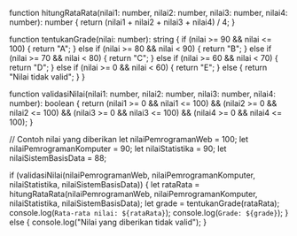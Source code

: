 function hitungRataRata(nilai1: number, nilai2: number, nilai3: number, nilai4: number): number {
    return (nilai1 + nilai2 + nilai3 + nilai4) / 4;
}

function tentukanGrade(nilai: number): string {
    if (nilai >= 90 && nilai <= 100) {
        return "A";
    } else if (nilai >= 80 && nilai < 90) {
        return "B";
    } else if (nilai >= 70 && nilai < 80) {
        return "C";
    } else if (nilai >= 60 && nilai < 70) {
        return "D";
    } else if (nilai >= 0 && nilai < 60) {
        return "E";
    } else {
        return "Nilai tidak valid";
    }
}

function validasiNilai(nilai1: number, nilai2: number, nilai3: number, nilai4: number): boolean {
    return (nilai1 >= 0 && nilai1 <= 100) &&
           (nilai2 >= 0 && nilai2 <= 100) &&
           (nilai3 >= 0 && nilai3 <= 100) &&
           (nilai4 >= 0 && nilai4 <= 100);
}

// Contoh nilai yang diberikan
let nilaiPemrogramanWeb = 100;
let nilaiPemrogramanKomputer = 90;
let nilaiStatistika = 90;
let nilaiSistemBasisData = 88;

if (validasiNilai(nilaiPemrogramanWeb, nilaiPemrogramanKomputer, nilaiStatistika, nilaiSistemBasisData)) {
    let rataRata = hitungRataRata(nilaiPemrogramanWeb, nilaiPemrogramanKomputer, nilaiStatistika, nilaiSistemBasisData);
    let grade = tentukanGrade(rataRata);
    console.log(`Rata-rata nilai: ${rataRata}`);
    console.log(`Grade: ${grade}`);
} else {
    console.log("Nilai yang diberikan tidak valid");
}